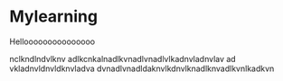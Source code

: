 # Mylearning
Hellooooooooooooooo

nclkndlndvlknv
adlkcnkalnadlkvnadlvnadlvlkadnvladnvlav
ad
vkladnvldnvldknvladva
dvnadlvnadldaknvlkdnvlknadlknvadlkvnlkadkvn
